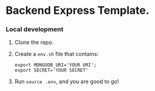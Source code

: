 # Backend Express Template.



### Local development
1. Clone the repo.
1. Create a `env.sh` file that contains:

    ```
    export MONGODB_URI='YOUR URI';
    export SECRET='YOUR SECRET'
    ```

1. Run `source .env`, and you are good to go!


